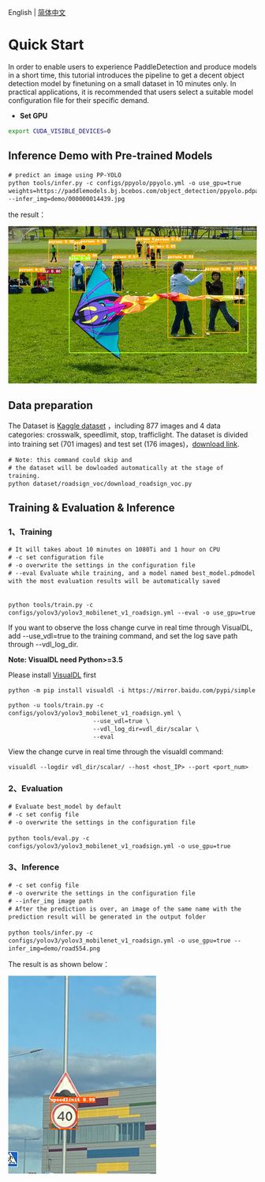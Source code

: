 English | [简体中文](QUICK_STARTED_cn.md)

# Quick Start
In order to enable users to experience PaddleDetection and produce models in a short time, this tutorial introduces the pipeline to get a decent object detection model by finetuning on a small dataset in 10 minutes only. In practical applications, it is recommended that users select a suitable model configuration file for their specific demand.

- **Set GPU**


```bash
export CUDA_VISIBLE_DEVICES=0
```

## Inference Demo with Pre-trained Models

```
# predict an image using PP-YOLO
python tools/infer.py -c configs/ppyolo/ppyolo.yml -o use_gpu=true weights=https://paddlemodels.bj.bcebos.com/object_detection/ppyolo.pdparams --infer_img=demo/000000014439.jpg
```

the result：

![](../images/000000014439.jpg)


## Data preparation
The Dataset is [Kaggle dataset](https://www.kaggle.com/andrewmvd/road-sign-detection) ，including 877 images and 4 data categories: crosswalk, speedlimit, stop, trafficlight. The dataset is divided into training set (701 images) and test set (176 images)，[download link](https://paddlemodels.bj.bcebos.com/object_detection/roadsign_voc.tar).

```
# Note: this command could skip and
# the dataset will be dowloaded automatically at the stage of training.
python dataset/roadsign_voc/download_roadsign_voc.py
```

## Training & Evaluation & Inference
### 1、Training
```
# It will takes about 10 minutes on 1080Ti and 1 hour on CPU
# -c set configuration file
# -o overwrite the settings in the configuration file
# --eval Evaluate while training, and a model named best_model.pdmodel with the most evaluation results will be automatically saved


python tools/train.py -c configs/yolov3/yolov3_mobilenet_v1_roadsign.yml --eval -o use_gpu=true
```

If you want to observe the loss change curve in real time through VisualDL, add --use_vdl=true to the training command, and set the log save path through --vdl_log_dir.

**Note: VisualDL need Python>=3.5**

Please install [VisualDL](https://github.com/PaddlePaddle/VisualDL) first

```
python -m pip install visualdl -i https://mirror.baidu.com/pypi/simple
```

```
python -u tools/train.py -c configs/yolov3/yolov3_mobilenet_v1_roadsign.yml \
                        --use_vdl=true \
                        --vdl_log_dir=vdl_dir/scalar \
                        --eval
```
View the change curve in real time through the visualdl command:
```
visualdl --logdir vdl_dir/scalar/ --host <host_IP> --port <port_num>
```

### 2、Evaluation
```
# Evaluate best_model by default
# -c set config file
# -o overwrite the settings in the configuration file

python tools/eval.py -c configs/yolov3/yolov3_mobilenet_v1_roadsign.yml -o use_gpu=true
```


### 3、Inference
```
# -c set config file
# -o overwrite the settings in the configuration file
# --infer_img image path
# After the prediction is over, an image of the same name with the prediction result will be generated in the output folder

python tools/infer.py -c configs/yolov3/yolov3_mobilenet_v1_roadsign.yml -o use_gpu=true --infer_img=demo/road554.png
```

The result is as shown below：

![](../images/road554.png)
